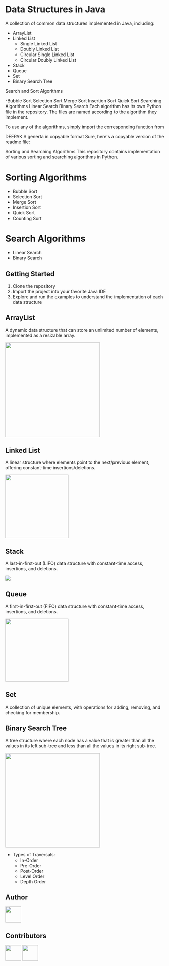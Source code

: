# Data Structures in Java

A collection of common data structures implemented in Java, including:

- ArrayList
- Linked List
  - Single Linked List
  - Doubly Linked List
  - Circular Single Linked List
  - Circular Doubly Linked List
- Stack
- Queue
- Set
- Binary Search Tree

Search and Sort Algorithms

-Bubble Sort
Selection Sort
Merge Sort
Insertion Sort
Quick Sort
Searching Algorithms
Linear Search
Binary Search
Each algorithm has its own Python file in the repository. The files are named according to the algorithm they implement.

To use any of the algorithms, simply import the corresponding function from




DEEPAK S
generta in copyable format
Sure, here's a copyable version of the readme file:

Sorting and Searching Algorithms
This repository contains implementation of various sorting and searching algorithms in Python.

# Sorting Algorithms
- Bubble Sort
- Selection Sort
- Merge Sort
- Insertion Sort
- Quick Sort
- Counting Sort

# Search Algorithms

- Linear Search
- Binary Search

## Getting Started

1. Clone the repository
2. Import the project into your favorite Java IDE
3. Explore and run the examples to understand the implementation of each data structure

## ArrayList

A dynamic data structure that can store an unlimited number of elements, implemented as a resizable array.

<img src="https://www.scientecheasy.com/wp-content/uploads/2018/11/arraylist-diagram.png" height="300px" />

## Linked List

A linear structure where elements point to the next/previous element, offering constant-time insertions/deletions.

<img src="https://media.geeksforgeeks.org/wp-content/cdn-uploads/gq/2013/03/Linkedlist.png" height="200px"/>

## Stack

A last-in-first-out (LIFO) data structure with constant-time access, insertions, and deletions.

<img src="https://media.geeksforgeeks.org/wp-content/cdn-uploads/20221219100314/stack.drawio2.png" />

## Queue

A first-in-first-out (FIFO) data structure with constant-time access, insertions, and deletions.


 <img src="https://logicmojo.com/assets/dist/new_pages/images/Queue.png" height="200px" />

## Set

A collection of unique elements, with operations for adding, removing, and checking for membership.

## Binary Search Tree

A tree structure where each node has a value that is greater than all the values in its left sub-tree and less than all the values in its right sub-tree.

 <img src="https://media.geeksforgeeks.org/wp-content/uploads/BST.png" height="300px"  />

- Types of Traversals:
  - In-Order
  - Pre-Order
  - Post-Order
  - Level Order
  - Depth Order
## Author
<a href="https://github.com/itsmedeepu" tite="deepu"><img src="https://avatars.githubusercontent.com/u/90121947?v=4" width="50px" height="50px"></a>

## Contributors
 <a href="https://github.com/itsmedeepu" tite="deepu"><img src="https://avatars.githubusercontent.com/u/90121947?v=4" width="50px" height="50px"></a>
  <a href="https://github.com/deekshugowdan" style="border-radius:20px;" tite="deeksha"><img src="https://avatars.githubusercontent.com/u/90185015?v=4" width="50px" height="50px"></a>

